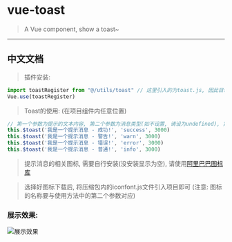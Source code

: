 # vue-toast
> A Vue component, show a toast~
---
## 中文文档
> 插件安装: 
```javascript
import toastRegister from "@/utils/toast" // 这里引入的为toast.js, 因此目录就看你放在哪里了
Vue.use(toastRegister)
```
> Toast的使用: (在项目组件内任意位置)
```javascript
// 第一个参数为提示的文本内容, 第二个参数为消息类型(如不设置, 请设为undefined), 第三个参数为显示持续时间
this.$toast('我是一个提示消息 - 成功!', 'success', 3000)
this.$toast('我是一个提示消息 - 警告!', 'warn', 3000)
this.$toast('我是一个提示消息 - 错误!', 'error', 3000)
this.$toast('我是一个提示消息 - 普通!', 'info', 3000)
```
> 提示消息的相关图标, 需要自行安装(没安装显示为空), 请使用[阿里巴巴图标库](https://www.iconfont.cn)

> 选择好图标下载后, 将压缩包内的iconfont.js文件引入项目即可 (注意: 图标的名称要与使用方法中的第二个参数对应)

### 展示效果:
![展示效果](https://static.mcfunny.cn/gif/toast.gif)
